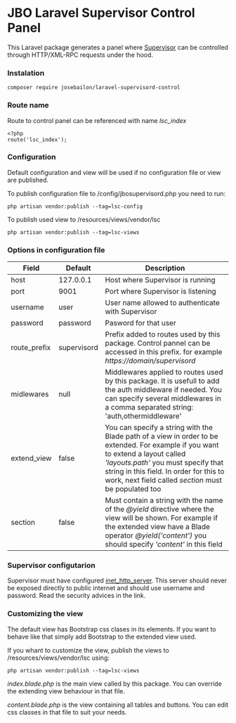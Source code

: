 # JBO Laravel Supervisor Control Panel

This Laravel package generates a panel where [Supervisor](http://supervisord.org/) can be controlled through HTTP/XML-RPC requests under the hood.

### Instalation
```
composer require josebailon/laravel-supervisord-control
```

### Route name
Route to control panel can be referenced with name *lsc_index*
```
<?php
route('lsc_index');

```

### Configuration

Default configuration and view will be used if no configuration file or view are published.

To publish configuration file to /config/jbosupervisord.php you need to run:
```
php artisan vendor:publish --tag=lsc-config
```
To publish used view to /resources/views/vendor/lsc
```
php artisan vendor:publish --tag=lsc-views
```

### Options in configuration file

|Field|Default|Description|
|---|---|---|
|host| 127.0.0.1|Host where Supervisor is running|
|port| 9001|Port where Supervisor is listening|
|username|user|User name allowed to authenticate with Supervisor|
|password|password|Pasword for that user|
|route_prefix|supervisord|Prefix added to routes used by this package. Control pannel can be accessed in this prefix. for example *https://<span></span>domain/supervisord*|
|midlewares|null|Middlewares applied to routes used by this package. It is usefull to add the auth middleware if needed. You can specify several middlewares in a comma separated string: 'auth,othermiddleware'
|extend_view|false|You can specify a string with the Blade path of a view in order to be extended. For example if you want to extend a layout called *'layouts.path'* you must specify that string in this field. In order for this to work, next field called *section* must be populated too|
|section|false| Must contain a string with the name of the *@yield* directive  where the view will be shown. For example if the extended view have a Blade operator *@yield('content')* you should specify *'content'* in this field|

### Supervisor configutarion
Supervisor must have configured [inet_http_server](http://www.supervisord.org/configuration.html#inet-http-server-section-settings). This server should never be exposed directly to public internet and should use username and password. Read the security advices in the link.



### Customizing the view
The default view has Bootstrap css clases in its elements. If you want to behave like that simply add Bootstrap to the extended view used.

If you whant to customize the view, publish the views to /resources/views/vendor/lsc using:
```
php artisan vendor:publish --tag=lsc-views
```

*index.blade.php* is the main view called by this package. You can override the extending view behaviour in that file.

*content.blade.php* is the view containing all tables and buttons. You can edit css classes in that file to suit your needs.
